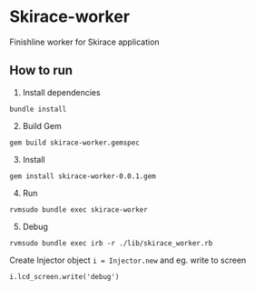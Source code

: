 Skirace-worker
==============

Finishline worker for Skirace application

How to run
----------

1. Install dependencies
  
  ``bundle install``

2. Build Gem

  ``gem build skirace-worker.gemspec``

3. Install

  ``gem install skirace-worker-0.0.1.gem``

4. Run

  ``rvmsudo bundle exec skirace-worker``

5. Debug
  
  ``rvmsudo bundle exec irb -r ./lib/skirace_worker.rb``

  Create Injector object ``i = Injector.new`` and eg. write to screen

  ``i.lcd_screen.write('debug')``